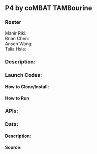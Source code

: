 ## P4 by coMBAT TAMBourine

### Roster
Mahir Riki:  
Brian Chen:  
Anson Wong:  
Talia Hsia:  

### Description:
 
### Launch Codes: 
#### How to Clone/Install:
#### How to Run

### APIs: 

### Data: 
#### Description:
#### Source: 

